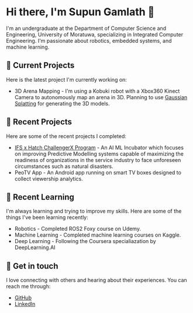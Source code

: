 # Hi there, I'm Supun Gamlath 👋
I'm an undergraduate at the Department of Computer Science and Engineering, University of Moratuwa, specializing in Integrated Computer Engineering. I'm passionate about robotics, embedded systems, and machine learning. 

## 🔭 Current Projects
Here is the latest project I'm currently working on:

* 3D Arena Mapping - I'm using a Kobuki robot with a Xbox360 Kinect Camera to autonomously map an arena in 3D. Planning to use [Gaussian Splatting](https://github.com/graphdeco-inria/gaussian-splatting) for generating the 3D models.

## 🚀 Recent Projects
Here are some of the recent projects I completed:

* [IFS x Hatch ChallengerX Program](https://ifs-challengerx.hatch.lk/) - An AI ML Incubator which focuses on improving Predictive Modelling systems capable of maximizing the readiness of organizations in the service industry to face unforeseen circumstances such as natural disasters.
* PeoTV App - An Android app running on smart TV boxes designed to collect viewership analytics.

## 🌱 Recent Learning
I'm always learning and trying to improve my skills. Here are some of the things I've been learning recently:

* Robotics - Completed ROS2 Foxy course on Udemy. 
* Machine Learning - Completed machine learning courses on Kaggle.
* Deep Learning - Following the Coursera specialiazation by DeepLearning.AI

## 💬 Get in touch
I love connecting with others and hearing about their experiences. You can reach me through:

* [GitHub](https://github.com/supungamlath)
* [LinkedIn](https://www.linkedin.com/in/supungamlath)
